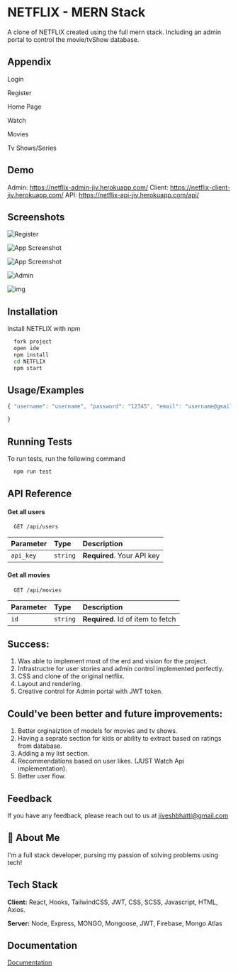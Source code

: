 
# NETFLIX -  MERN Stack

A clone of NETFLIX created using the full mern stack. Including an admin portal to control the movie/tvShow database. 


## Appendix

Login

Register

Home Page

Watch

Movies

Tv Shows/Series


## Demo

Admin:  https://netflix-admin-jiv.herokuapp.com/
Client: https://netflix-client-jiv.herokuapp.com/
API:    https://netflix-api-jiv.herokuapp.com/api/


## Screenshots

![Register](https://i.imgur.com/f3esr5z.jpg)

![App Screenshot](https://i.imgur.com/93g8GeX.png)

![App Screenshot](https://i.imgur.com/1Yosq2Q.png)

![Admin](https://i.imgur.com/eDJx66O.png)

![img](https://i.imgur.com/nnYGbBL.png)


## Installation

Install NETFLIX with npm

```bash
  fork project
  open ide
  npm install 
  cd NETFLIX
  npm start
```
    
## Usage/Examples

```javascript
{ "username": "username", "password": "12345", "email": "username@gmail.com"

}


```


## Running Tests

To run tests, run the following command

```bash
  npm run test
```


## API Reference

#### Get all users

```http
  GET /api/users
```

| Parameter | Type     | Description                |
| :-------- | :------- | :------------------------- |
| `api_key` | `string` | **Required**. Your API key |

#### Get all movies

```http
  GET /api/movies
```

| Parameter | Type     | Description                       |
| :-------- | :------- | :-------------------------------- |
| `id`      | `string` | **Required**. Id of item to fetch |


## Success:

1. Was able to implement most of the erd and vision for the project.
2. Infrastructre for user stories and admin control implemented perfectly.
3. CSS and clone of the original netflix.
4. Layout and rendering.
5. Creative control for Admin portal with JWT token.

## Could've been better and future improvements:

1. Better orginaiztion of models for movies and tv shows.
2. Having a seprate section for kids or ability to extract based on ratings from database.
3. Adding a my list section.
4. Recommendations based on user likes. (JUST Watch Api implementation).
5. Better user flow.

## Feedback

If you have any feedback, please reach out to us at jiveshbhatti@gmail.com


## 🚀 About Me
I'm a full stack developer, pursing my passion of solving problems using tech!


## Tech Stack

**Client:** React, Hooks, TailwindCSS, JWT, CSS, SCSS, Javascript, HTML, Axios.

**Server:** Node, Express, MONGO, Mongoose, JWT, Firebase, Mongo Atlas


## Documentation

[Documentation](https://linktodocumentation)

